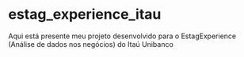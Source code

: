 # estag_experience_itau
Aqui está presente meu projeto desenvolvido para o EstagExperience (Análise de dados nos negócios) do Itaú Unibanco
